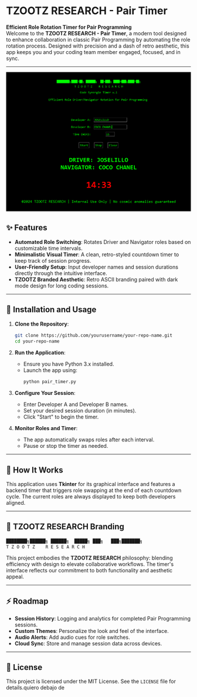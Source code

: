 # TZOOTZ RESEARCH - Pair Timer

**Efficient Role Rotation Timer for Pair Programming**\
Welcome to the **TZOOTZ RESEARCH - Pair Timer**, a modern tool designed to enhance collaboration in classic Pair Programming by automating the role rotation process. Designed with precision and a dash of retro aesthetic, this app keeps you and your coding team member engaged, focused, and in sync.

---
![Pair Timer Interface](1.png)

## ✨ Features

- **Automated Role Switching**: Rotates Driver and Navigator roles based on customizable time intervals.
- **Minimalistic Visual Timer**: A clean, retro-styled countdown timer to keep track of session progress.
- **User-Friendly Setup**: Input developer names and session durations directly through the intuitive interface.
- **TZOOTZ Branded Aesthetic**: Retro ASCII branding paired with dark mode design for long coding sessions.

---

## 🔧 Installation and Usage

1. **Clone the Repository**:

   ```bash
   git clone https://github.com/yourusername/your-repo-name.git
   cd your-repo-name
   ```

2. **Run the Application**:

   - Ensure you have Python 3.x installed.
   - Launch the app using:
     ```bash
     python pair_timer.py
     ```

3. **Configure Your Session**:

   - Enter Developer A and Developer B names.
   - Set your desired session duration (in minutes).
   - Click "Start" to begin the timer.

4. **Monitor Roles and Timer**:

   - The app automatically swaps roles after each interval.
   - Pause or stop the timer as needed.

---

## 🔄 How It Works

This application uses **Tkinter** for its graphical interface and features a backend timer that triggers role swapping at the end of each countdown cycle. The current roles are always displayed to keep both developers aligned.

---

## 🔹 TZOOTZ RESEARCH Branding



```
████████╗██████╗ ██████╗  █████╗ ███╗   ███╗███████╗
T Z O O T Z    R E S E A R C H
```

This project embodies the **TZOOTZ RESEARCH** philosophy: blending efficiency with design to elevate collaborative workflows. The timer's interface reflects our commitment to both functionality and aesthetic appeal.

---

## ⚡ Roadmap

- **Session History**: Logging and analytics for completed Pair Programming sessions.
- **Custom Themes**: Personalize the look and feel of the interface.
- **Audio Alerts**: Add audio cues for role switches.
- **Cloud Sync**: Store and manage session data across devices.

---

## 📄 License

This project is licensed under the MIT License. See the `LICENSE` file for details.quiero debajo de 

